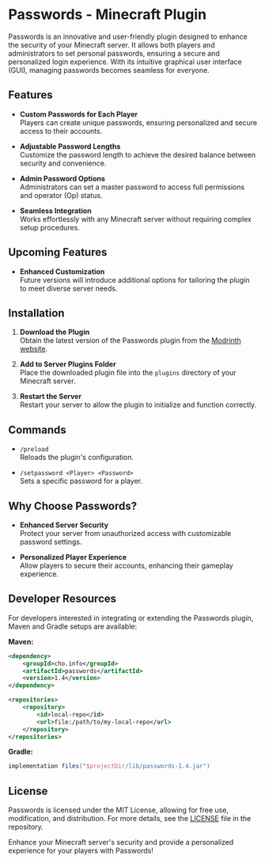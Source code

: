 # Passwords - Minecraft Plugin

Passwords is an innovative and user-friendly plugin designed to enhance the security of your Minecraft server. It allows both players and administrators to set personal passwords, ensuring a secure and personalized login experience. With its intuitive graphical user interface (GUI), managing passwords becomes seamless for everyone.

## Features

- **Custom Passwords for Each Player**  
  Players can create unique passwords, ensuring personalized and secure access to their accounts.

- **Adjustable Password Lengths**  
  Customize the password length to achieve the desired balance between security and convenience.

- **Admin Password Options**  
  Administrators can set a master password to access full permissions and operator (Op) status.

- **Seamless Integration**  
  Works effortlessly with any Minecraft server without requiring complex setup procedures.

## Upcoming Features

- **Enhanced Customization**  
  Future versions will introduce additional options for tailoring the plugin to meet diverse server needs.

## Installation

1. **Download the Plugin**  
   Obtain the latest version of the Passwords plugin from the [Modrinth website](https://modrinth.com/plugin/passwords).

2. **Add to Server Plugins Folder**  
   Place the downloaded plugin file into the `plugins` directory of your Minecraft server.

3. **Restart the Server**  
   Restart your server to allow the plugin to initialize and function correctly.

## Commands

- `/preload`  
  Reloads the plugin's configuration.

- `/setpassword <Player> <Password>`  
  Sets a specific password for a player.

## Why Choose Passwords?

- **Enhanced Server Security**  
  Protect your server from unauthorized access with customizable password settings.

- **Personalized Player Experience**  
  Allow players to secure their accounts, enhancing their gameplay experience.

## Developer Resources

For developers interested in integrating or extending the Passwords plugin, Maven and Gradle setups are available:

**Maven:**

```xml
<dependency>
    <groupId>cho.info</groupId>
    <artifactId>passwords</artifactId>
    <version>1.4</version>
</dependency>

<repositories>
    <repository>
        <id>local-repo</id>
        <url>file:/path/to/my-local-repo</url>
    </repository>
</repositories>
```

**Gradle:**

```groovy
implementation files("$projectDir/lib/passwords-1.4.jar")
```


## License

Passwords is licensed under the MIT License, allowing for free use, modification, and distribution. For more details, see the [LICENSE](https://github.com/HamburgBigJ/Passwords/blob/main/LICENSE) file in the repository.

Enhance your Minecraft server's security and provide a personalized experience for your players with Passwords! 